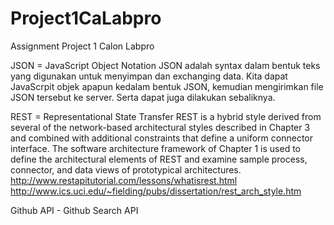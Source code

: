 # Project1CaLabpro
Assignment Project 1 Calon Labpro

JSON = JavaScript Object Notation
JSON adalah syntax dalam bentuk teks yang digunakan untuk menyimpan dan exchanging data.
Kita dapat JavaScrpit objek apapun kedalam bentuk JSON, kemudian mengirimkan file JSON tersebut ke server.
Serta dapat juga dilakukan sebaliknya.


REST = Representational State Transfer
REST is a hybrid style derived from several of the network-based architectural styles described in Chapter 3 and combined with additional constraints that define a uniform connector interface. The software architecture framework of Chapter 1 is used to define the architectural elements of REST and examine sample process, connector, and data views of prototypical architectures.
http://www.restapitutorial.com/lessons/whatisrest.html
http://www.ics.uci.edu/~fielding/pubs/dissertation/rest_arch_style.htm

Github API - Github Search API

